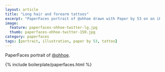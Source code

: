 ```yaml
---
layout: article
title: "Long hair and forearm tattoos"
excerpt: "PaperFaces portrait of @ohhoe drawn with Paper by 53 on an iPad."
image: 
  feature: paperfaces-ohhoe-twitter-lg.jpg
  thumb: paperfaces-ohhoe-twitter-150.jpg
category: paperfaces
tags: [portrait, illustration, paper by 53, tattoo]
---
```


PaperFaces portrait of [@ohhoe](http://twitter.com/ohhoe).

{% include boilerplate/paperfaces.html %}
